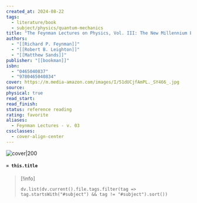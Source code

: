 ```yaml
---
created_at: 2024-08-22
tags:
  - literature/book
  - subject/physics/quantum-mechanics
title: "The Feynman Lectures on Physics, Vol. III: The New Millennium Edition: Quantum Mechanics"
authors:
  - "[[Richard P. Feynman]]"
  - "[[Robert B. Leighton]]"
  - "[[Matthew Sands]]"
publisher: "[[bookman]]"
isbn:
  - "0465040837"
  - "9780465040834"
cover: https://m.media-amazon.com/images/I/51dUCjfAmPL._SY466_.jpg
source: 
physical: true
read_start: 
read_finish: 
status: reference reading
rating: favorite
aliases:
  - Feynman Lectures - v. 03
cssclasses:
  - cover-align-center
---
```


![cover|200](https://m.media-amazon.com/images/I/51dUCjfAmPL._SY466_.jpg)

#### `= this.title`

> [!info]
> ```dataviewjs
> dv.list(dv.current().file.tags.filter(tag => tag.startsWith("#subject") && tag != "#subject").sort())
> ```
 